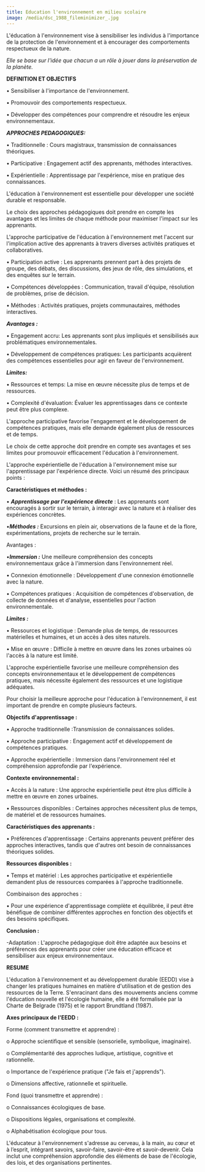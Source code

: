 ```yaml
---
title: Education l'environnement en milieu scolaire
image: /media/dsc_1988_fileminimizer_.jpg
---
```

L'éducation à l'environnement vise à sensibiliser les individus à l'importance de la protection de l'environnement et à encourager des comportements respectueux de la nature. 

*Elle se base sur l'idée que chacun a un rôle à jouer dans la préservation de la planète.*


**DEFINITION ET OBJECTIFS**


•	Sensibiliser à l'importance de l'environnement.


•	Promouvoir des comportements respectueux.


•	Développer des compétences pour comprendre et résoudre les enjeux environnementaux.


***APPROCHES PEDAGOGIQUES:***


•	Traditionnelle : Cours magistraux, transmission de connaissances théoriques.


•	Participative : Engagement actif des apprenants, méthodes interactives.


•	Expérientielle : Apprentissage par l'expérience, mise en pratique des connaissances.

 L'éducation à l'environnement est essentielle pour développer une société durable et responsable. 

Le choix des approches pédagogiques doit prendre en compte les avantages et les limites de chaque méthode pour maximiser l'impact sur les apprenants.


L'approche participative de l'éducation à l'environnement met l'accent sur l'implication active des apprenants à travers diverses activités pratiques et collaboratives. 


•	Participation active : Les apprenants prennent part à des projets de groupe, des débats, des discussions, des jeux de rôle, des simulations, et des enquêtes sur le terrain.


•	Compétences développées : Communication, travail d'équipe, résolution de problèmes, prise de décision.


•	Méthodes : Activités pratiques, projets communautaires, méthodes interactives.

 ***Avantages :***


•	Engagement accru: Les apprenants sont plus impliqués et sensibilisés aux problématiques environnementales.


•	Développement de compétences pratiques: Les participants acquièrent des compétences essentielles pour agir en faveur de l'environnement. 

***Limites:***


•	Ressources et temps: La mise en œuvre nécessite plus de temps et de ressources.


•	Complexité d'évaluation: Évaluer les apprentissages dans ce contexte peut être plus complexe.


L'approche participative favorise l'engagement et le développement de compétences pratiques, mais elle demande également plus de ressources et de temps. 

Le choix de cette approche doit prendre en compte ses avantages et ses limites pour promouvoir efficacement l'éducation à l'environnement.


L'approche expérientielle de l'éducation à l'environnement mise sur l'apprentissage par l'expérience directe. Voici un résumé des principaux points : 

**Caractéristiques et méthodes :**


•	***Apprentissage par l'expérience directe*** : Les apprenants sont encouragés à sortir sur le terrain, à interagir avec la nature et à réaliser des expériences concrètes.


•***Méthodes :*** Excursions en plein air, observations de la faune et de la flore, expérimentations, projets de recherche sur le terrain.

 Avantages :


•***Immersion :*** Une meilleure compréhension des concepts environnementaux grâce à l'immersion dans l'environnement réel.


•	Connexion émotionnelle : Développement d'une connexion émotionnelle avec la nature.


•	Compétences pratiques : Acquisition de compétences d'observation, de collecte de données et d'analyse, essentielles pour l'action environnementale. 

***Limites :***


•	Ressources et logistique : Demande plus de temps, de ressources matérielles et humaines, et un accès à des sites naturels.


•	Mise en œuvre : Difficile à mettre en œuvre dans les zones urbaines où l'accès à la nature est limité. 

L'approche expérientielle favorise une meilleure compréhension des concepts environnementaux et le développement de compétences pratiques, mais nécessite également des ressources et une logistique adéquates.


Pour choisir la meilleure approche pour l'éducation à l'environnement, il est important de prendre en compte plusieurs facteurs. 



**Objectifs d'apprentissage :**


•	Approche traditionnelle :Transmission de connaissances solides.


•	Approche participative : Engagement actif et développement de compétences pratiques.


•	Approche expérientielle : Immersion dans l'environnement réel et compréhension approfondie par l'expérience.



**Contexte environnemental :**


•	Accès à la nature : Une approche expérientielle peut être plus difficile à mettre en œuvre en zones urbaines.


•	Ressources disponibles : Certaines approches nécessitent plus de temps, de matériel et de ressources humaines.

**Caractéristiques des apprenants :**


•	Préférences d'apprentissage : Certains apprenants peuvent préférer des approches interactives, tandis que d'autres ont besoin de connaissances théoriques solides.

**Ressources disponibles :**


•	Temps et matériel : Les approches participative et expérientielle demandent plus de ressources comparées à l'approche traditionnelle. 

Combinaison des approches :


•	Pour une expérience d'apprentissage complète et équilibrée, il peut être bénéfique de combiner différentes approches en fonction des objectifs et des besoins spécifiques. 

**Conclusion :** 

\-Adaptation : L'approche pédagogique doit être adaptée aux besoins et préférences des apprenants pour créer une éducation efficace et sensibiliser aux enjeux environnementaux.


**RESUME**


L'éducation à l'environnement et au développement durable (EEDD) vise à changer les pratiques humaines en matière d'utilisation et de gestion des ressources de la Terre. S'enracinant dans des mouvements anciens comme l'éducation nouvelle et l'écologie humaine, elle a été formalisée par la Charte de Belgrade (1975) et le rapport Brundtland (1987).


**Axes principaux de l'EEDD :**

Forme (comment transmettre et apprendre) :


o	Approche scientifique et sensible (sensorielle, symbolique, imaginaire).


o	Complémentarité des approches ludique, artistique, cognitive et rationnelle.


o	Importance de l'expérience pratique ("Je fais et j'apprends").


o	Dimensions affective, rationnelle et spirituelle.

Fond (quoi transmettre et apprendre) :


o	Connaissances écologiques de base.


o	Dispositions légales, organisations et complexité.


o	Alphabétisation écologique pour tous.


L'éducateur à l'environnement s'adresse au cerveau, à la main, au cœur et à l’esprit, intégrant savoirs, savoir-faire, savoir-être et savoir-devenir. Cela inclut une compréhension approfondie des éléments de base de l'écologie, des lois, et des organisations pertinentes.